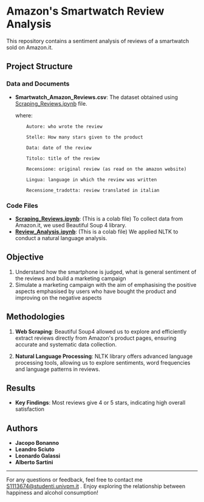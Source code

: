 # Amazon's Smartwatch Review Analysis

This repository contains a sentiment analysis of reviews of a smartwatch sold on Amazon.it.

## Project Structure

### Data and Documents
- **Smartwatch_Amazon_Reviews.csv**: The dataset obtained using [Scraping_Reviews.ipynb](https://colab.research.google.com/drive/1oC00Vs6nlD55SrJhb8Qz7P2m195spXhF?usp=sharing) file.

  where:
  
          Autore: who wrote the review
  
          Stelle: How many stars given to the product
  
          Data: date of the review
  
          Titolo: title of the review
  
          Recensione: original review (as read on the amazon website)
  
          Lingua: language in which the review was written
  
          Recensione_tradotta: review translated in italian
  


  

### Code Files
- **[Scraping_Reviews.ipynb](https://colab.research.google.com/drive/1oC00Vs6nlD55SrJhb8Qz7P2m195spXhF?usp=sharing)**: (This is a colab file) To collect data from Amazon.it, we used Beautiful Soup 4 library. 
- **[Review_Analysis.ipynb](https://colab.research.google.com/drive/1dvZ-lqj5Iddg0mCFpwQT_N0wVwUuhBJy)**: (This is a colab file) We applied NLTK to conduct a natural language analysis.


## Objective

1. Understand how the smartphone is judged, what is general sentiment of the reviews and build a marketing campaign
2. Simulate a marketing campaign with the aim of emphasising the positive aspects emphasised by users who have bought the product and improving on the negative aspects

## Methodologies

1. **Web Scraping**:
Beautiful Soup4 allowed us to explore and
efficiently extract reviews directly from Amazon's product pages,
ensuring accurate and systematic data collection.

3. **Natural Language Processing**: NLTK library offers advanced language processing tools, allowing us to explore sentiments, word frequencies and
language patterns in reviews.

## Results

- **Key Findings**: Most reviews give 4 or 5 stars, indicating high overall satisfaction


## Authors

- **Jacopo Bonanno**
- **Leandro Sciuto**
- **Leonardo Galassi**
- **Alberto Sartini**

---

For any questions or feedback, feel free to contact me S1113674@studenti.univpm.it . Enjoy exploring the relationship between happiness and alcohol consumption!
